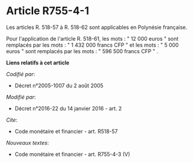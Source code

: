# Article R755-4-1

Les articles R. 518-57 à R. 518-62 sont applicables en Polynésie française.

Pour l'application de l'article R. 518-61, les mots :  "   12 000 euros " sont remplacés par les mots : " 1 432 000 francs
CFP " et les mots : " 5 000 euros " sont remplacés par les mots : " 596 500 francs CFP " .

**Liens relatifs à cet article**

_Codifié par_:

  - Décret n°2005-1007 du 2 août 2005

_Modifié par_:

  - Décret n°2016-22 du 14 janvier 2016 - art. 2

_Cite_:

  - Code monétaire et financier - art. R518-57

_Nouveaux textes_:

  - Code monétaire et financier - art. R755-4-3 (V)

